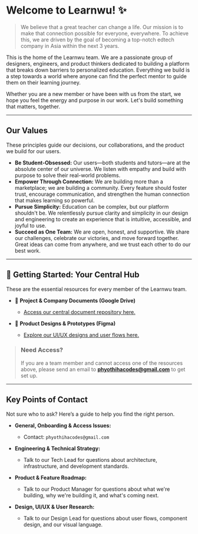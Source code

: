 # Welcome to Learnwu! ✨

> We believe that a great teacher can change a life. Our mission is to make that connection possible for everyone, everywhere. To achieve this, we are driven by the goal of becoming a top-notch edtech company in Asia within the next 3 years.

This is the home of the Learnwu team. We are a passionate group of designers, engineers, and product thinkers dedicated to building a platform that breaks down barriers to personalized education. Everything we build is a step towards a world where anyone can find the perfect mentor to guide them on their learning journey.

Whether you are a new member or have been with us from the start, we hope you feel the energy and purpose in our work. Let's build something that matters, together.

---

## Our Values

These principles guide our decisions, our collaborations, and the product we build for our users.

* **Be Student-Obsessed:** Our users—both students and tutors—are at the absolute center of our universe. We listen with empathy and build with purpose to solve their real-world problems.
* **Empower Through Connection:** We are building more than a marketplace; we are building a community. Every feature should foster trust, encourage communication, and strengthen the human connection that makes learning so powerful.
* **Pursue Simplicity:** Education can be complex, but our platform shouldn't be. We relentlessly pursue clarity and simplicity in our design and engineering to create an experience that is intuitive, accessible, and joyful to use.
* **Succeed as One Team:** We are open, honest, and supportive. We share our challenges, celebrate our victories, and move forward together. Great ideas can come from anywhere, and we trust each other to do our best work.

---

## 🚀 Getting Started: Your Central Hub

These are the essential resources for every member of the Learnwu team.

* 📂 **Project & Company Documents (Google Drive)**
    * [Access our central document repository here.](https://docs.google.com/...)

* 🎨 **Product Designs & Prototypes (Figma)**
    * [Explore our UI/UX designs and user flows here.](https://www.figma.com/...)

> ### **Need Access?**
>
> If you are a team member and cannot access one of the resources above, please send an email to **phyothihacodes@gmail.com** to get set up.

---

## Key Points of Contact

Not sure who to ask? Here’s a guide to help you find the right person.

* **General, Onboarding & Access Issues:**
    * Contact: `phyothihacodes@gmail.com`

* **Engineering & Technical Strategy:**
    * Talk to our Tech Lead for questions about architecture, infrastructure, and development standards.

* **Product & Feature Roadmap:**
    * Talk to our Product Manager for questions about what we're building, why we're building it, and what's coming next.

* **Design, UI/UX & User Research:**
    * Talk to our Design Lead for questions about user flows, component design, and our visual language.
